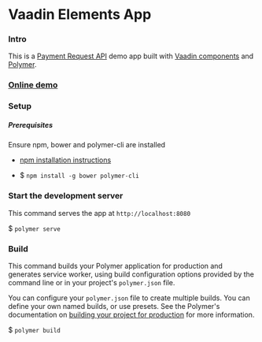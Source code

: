 # Vaadin Elements App

### Intro

This is a [Payment Request API](https://www.w3.org/TR/payment-request/) demo app built with
[Vaadin components](https://vaadin.com/components) and [Polymer](https://www.polymer-project.org).

### [Online demo](https://jonni.app.fi/payment-demo/)

### Setup

##### Prerequisites

Ensure npm, bower and polymer-cli are installed

 * [npm installation instructions](https://docs.npmjs.com/getting-started/installing-node)

 * $ `npm install -g bower polymer-cli`

### Start the development server

This command serves the app at `http://localhost:8080`

$ `polymer serve`

### Build

This command builds your Polymer application for production and generates service worker, using build configuration options provided by the command line or in your project's `polymer.json` file.

You can configure your `polymer.json` file to create multiple builds. You can define your own named builds, or use presets. See the Polymer's documentation on [building your project for production](https://www.polymer-project.org/2.0/toolbox/build-for-production) for more information.

$ `polymer build`
